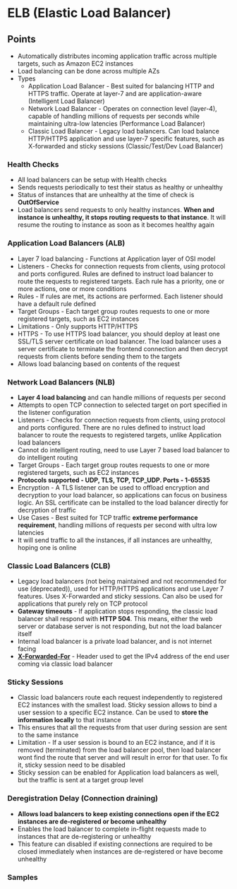 # ELB (Elastic Load Balancer)

## Points

- Automatically distributes incoming application traffic across multiple targets, such as Amazon EC2 instances
- Load balancing can be done across multiple AZs
- Types
  - Application Load Balancer - Best suited for balancing HTTP and HTTPS traffic. Operate at layer-7 and are application-aware (Intelligent Load Balancer)
  - Network Load Balancer - Operates on connection level (layer-4), capable of handling millions of requests per seconds while maintaining ultra-low latencies (Performance Load Balancer)
  - Classic Load Balancer - Legacy load balancers. Can load balance HTTP/HTTPS application and use layer-7 specific features, such as X-forwarded and sticky sessions (Classic/Test/Dev Load Balancer)

### Health Checks

- All load balancers can be setup with Health checks
- Sends requests periodically to test their status as healthy or unhealthy
- Status of instances that are unhealthy at the time of check is **OutOfService**
- Load balancers send requests to only healthy instances. **When and instance is unhealthy, it stops routing requests to that instance**. It will resume the routing to instance as soon as it becomes healthy again

### Application Load Balancers (ALB)

- Layer 7 load balancing - Functions at Application layer of OSI model
- Listeners - Checks for connection requests from clients, using protocol and ports configured. Rules are defined to instruct load balancer to route the requests to registered targets. Each rule has a priority, one or more actions, one or more conditions
- Rules - If rules are met, its actions are performed. Each listener should have a default rule defined
- Target Groups - Each target group routes requests to one or more registered targets, such as EC2 instances
- Limitations - Only supports HTTP/HTTPS
- HTTPS - To use HTTPS load balancer, you should deploy at least one SSL/TLS server certificate on load balancer. The load balancer uses a server certificate to terminate the frontend connection and then decrypt requests from clients before sending them to the targets
- Allows load balancing based on contents of the request

### Network Load Balancers (NLB)

- **Layer 4 load balancing** and can handle millions of requests per second
- Attempts to open TCP connection to selected target on port specified in the listener configuration
- Listeners - Checks for connection requests from clients, using protocol and ports configured. There are no rules defined to instruct load balancer to route the requests to registered targets, unlike Application load balancers
- Cannot do intelligent routing, need to use Layer 7 based load balancer to do intelligent routing
- Target Groups - Each target group routes requests to one or more registered targets, such as EC2 instances
- **Protocols supported - UDP, TLS, TCP, TCP_UDP. Ports - 1-65535**
- Encryption - A TLS listener can be used to offload encryption and decryption to your load balancer, so applications can focus on business logic. An SSL certificate can be installed to the load balancer directly for decryption of traffic
- Use Cases - Best suited for TCP traffic **extreme performance requirement**, handling millions of requests per second with ultra low latencies
- It will send traffic to all the instances, if all instances are unhealthy, hoping one is online

### Classic Load Balancers (CLB)

- Legacy load balancers (not being maintained and not recommended for use (deprecated)), used for HTTP/HTTPS applications and use Layer 7 features. Uses X-Forwarded and sticky sessions. Can also be used for applications that purely rely on TCP protocol
- **Gateway timeouts** - If application stops responding, the classic load balancer shall respond with **HTTP 504**. This means, either the web server or database server is not responding, but not the load balancer itself
- Internal load balancer is a private load balancer, and is not internet facing
- **[X-Forwarded-For](./X-Forwarded-For%20headers.png)** - Header used to get the IPv4 address of the end user coming via classic load balancer

### Sticky Sessions

- Classic load balancers route each request independently to registered EC2 instances with the smallest load. Sticky session allows to bind a user session to a specific EC2 instance. Can be used to **store the information locally** to that instance
- This ensures that all the requests from that user during session are sent to the same instance
- Limitation - If a user session is bound to an EC2 instance, and if it is removed (terminated) from the load balancer pool, then load balancer wont find the route that server and will result in error for that user. To fix it, sticky session need to be disabled
- Sticky session can be enabled for Application load balancers as well, but the traffic is sent at a target group level

### Deregistration Delay (Connection draining)

- **Allows load balancers to keep existing connections open if the EC2 instances are de-registered or become unhealthy**
- Enables the load balancer to complete in-flight requests made to instances that are de-registering or unhealthy
- This feature can disabled if existing connections are required to be closed immediately when instances are de-registered or have become unhealthy

### Samples

